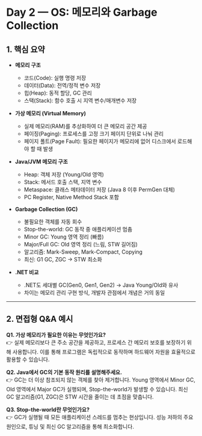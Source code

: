 # Day 2 — OS: 메모리와 Garbage Collection

## 1. 핵심 요약
- **메모리 구조**
  - 코드(Code): 실행 명령 저장
  - 데이터(Data): 전역/정적 변수 저장
  - 힙(Heap): 동적 할당, GC 관리
  - 스택(Stack): 함수 호출 시 지역 변수/매개변수 저장

- **가상 메모리 (Virtual Memory)**
  - 실제 메모리(RAM)를 추상화하여 더 큰 메모리 공간 제공
  - 페이징(Paging): 프로세스를 고정 크기 페이지 단위로 나눠 관리
  - 페이지 폴트(Page Fault): 필요한 페이지가 메모리에 없어 디스크에서 로드해야 할 때 발생

- **Java/JVM 메모리 구조**
  - Heap: 객체 저장 (Young/Old 영역)
  - Stack: 메서드 호출 스택, 지역 변수
  - Metaspace: 클래스 메타데이터 저장 (Java 8 이후 PermGen 대체)
  - PC Register, Native Method Stack 포함

- **Garbage Collection (GC)**
  - 불필요한 객체를 자동 회수
  - Stop-the-world: GC 동작 중 애플리케이션 멈춤
  - Minor GC: Young 영역 정리 (빠름)
  - Major/Full GC: Old 영역 정리 (느림, STW 길어짐)
  - 알고리즘: Mark-Sweep, Mark-Compact, Copying
  - 최신: G1 GC, ZGC → STW 최소화

- **.NET 비교**
  - .NET도 세대별 GC(Gen0, Gen1, Gen2) → Java Young/Old와 유사
  - 차이는 메모리 관리 구현 방식, 개발자 관점에서 개념은 거의 동일

---

## 2. 면접형 Q&A 예시

**Q1. 가상 메모리가 필요한 이유는 무엇인가요?**  
👉 실제 메모리보다 큰 주소 공간을 제공하고, 프로세스 간 메모리 보호를 보장하기 위해 사용합니다. 이를 통해 프로그램은 독립적으로 동작하며 하드웨어 자원을 효율적으로 활용할 수 있습니다.

**Q2. Java에서 GC의 기본 동작 원리를 설명해주세요.**  
👉 GC는 더 이상 참조되지 않는 객체를 찾아 제거합니다. Young 영역에서 Minor GC, Old 영역에서 Major GC가 실행되며, Stop-the-world가 발생할 수 있습니다. 최신 GC 알고리즘(G1, ZGC)은 STW 시간을 줄이는 데 초점을 맞춥니다.

**Q3. Stop-the-world란 무엇인가요?**  
👉 GC가 실행될 때 모든 애플리케이션 스레드를 멈추는 현상입니다. 성능 저하의 주요 원인으로, 튜닝 및 최신 GC 알고리즘을 통해 최소화합니다.
